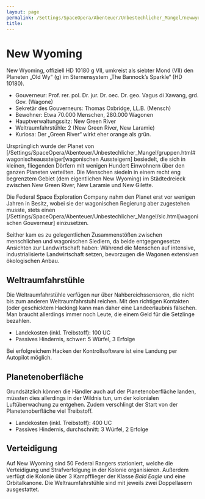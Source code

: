 ```yaml
---
layout: page
permalink: /Settings/SpaceOpera/Abenteuer/Unbestechlicher_Mangel/newwyoming
title: 
---
```


# New Wyoming

New Wyoming, offiziell HD 10180 g VII, umkreist als siebter Mond (VII) den Planeten &bdquo;Old Wy&ldquo; (g) im Sternensystem &bdquo;The Bannock&rsquo;s Sparkle&ldquo; (HD 10180).

- Gouverneur: Prof. rer. pol. Dr. jur. Dr. oec. Dr. geo. Vagus di Xawang, grd. Gov. (Wagone)
- Sekretär des Gouverneurs: Thomas Oxbridge, LL.B. (Mensch)
- Bewohner: Etwa 70.000 Menschen, 280.000 Wagonen
- Hauptverwaltungssitz: New Green River
- Weltraumfahrstühle: 2 (New Green River, New Laramie)
- Kuriosa: Der &bdquo;Green River&ldquo; wirkt eher orange als grün.

Ursprünglich wurde der Planet von [/Settings/SpaceOpera/Abenteuer/Unbestechlicher_Mangel/gruppen.html#wagonischeaussteiger[wagonischen Aussteigern] besiedelt, die sich in kleinen, fliegenden Dörfern mit wenigen Hundert Einwohnern über den ganzen Planeten verteilten. Die Menschen siedeln in einem recht eng begrenztem Gebiet (dem eigentlichen New Wyoming) im Städtedreieck zwischen New Green River, New Laramie und New Gilette.

Die Federal Space Exploration Company nahm den Planet erst vor wenigen Jahren in Besitz, wobei sie der wagonischen Regierung aber zugestehen musste, stets einen [/Settings/SpaceOpera/Abenteuer/Unbestechlicher_Mangel/slc.html[wagonischen Gouverneur] einzusetzen.

Seither kam es zu gelegentlichen Zusammenstößen zwischen menschlichen und wagonischen Siedlern, da beide entgegengesetze Ansichten zur Landwirtschaft haben: Während die Menschen auf intensive, industrialisierte Landwirtschaft setzen, bevorzugen die Wagonen extensiven ökologischen Anbau.

<h2 class="western">Weltraumfahrstühle</h2>
Die Weltraumfahrstühle verfügen nur über Nahbereichssensoren, die nicht bis zum anderen Weltraumfahrstuhl reichen. Mit den richtigen Kontakten (oder geschicktem Hacking) kann man daher eine Landeerlaubnis fälschen. Man braucht allerdings immer noch Leute, die einem Geld für die Setzlinge bezahlen.

- Landekosten (inkl. Treibstoff): 100 UC
- Passives Hindernis, schwer: 5 Würfel, 3 Erfolge

Bei erfolgreichem Hacken der Kontrollsoftware ist eine Landung per Autopilot möglich.

<h2 class="western">Planetenoberfläche</h2>
Grundsätzlich können die Händler auch auf der Planetenoberfläche landen, müssten dies allerdings in der Wildnis tun, um der kolonialen Luftüberwachung zu entgehen. Zudem verschlingt der Start von der Planetenoberfläche viel Treibstoff.

- Landekosten (inkl. Treibstoff): 400 UC
- Passives Hindernis, durchschnitt: 3 Würfel, 2 Erfolge

## Verteidigung

Auf New Wyoming sind 50 Federal Rangers stationiert, welche die Verteidigung und Strafverfolgung in der Kolonie organisieren. Außerdem verfügt die Kolonie über 3 Kampfflieger der Klasse <em>Bald Eagle</em> und eine Orbitalkanone. Die Weltraumfahrstühle sind mit jeweils zwei Doppellasern ausgestattet.

